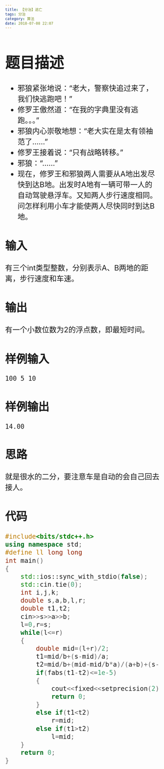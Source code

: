 ```yaml
---
title: 【分治】逃亡
tags: 分治
category: 算法
date: 2018-07-08 22:07 
---
```


<font size=5> 

# 题目描述

- 邪狼紧张地说：“老大，警察快追过来了，我们快逃跑吧！”
- 修罗王傲然道：“在我的字典里没有逃跑。。。”
- 邪狼内心崇敬地想：“老大实在是太有领袖范了……”
- 修罗王接着说：“只有战略转移。”
- 邪狼：“……”
- 现在，修罗王和邪狼两人需要从A地出发尽快到达B地。出发时A地有一辆可带一人的自动驾驶悬浮车。又知两人步行速度相同。问怎样利用小车才能使两人尽快同时到达B地。

## 输入

有三个int类型整数，分别表示A、B两地的距离，步行速度和车速。

## 输出

有一个小数位数为2的浮点数，即最短时间。

## 样例输入



```
100 5 10
```

## 样例输出



```
14.00
```



## 思路

就是很水的二分，要注意车是自动的会自己回去接人。

## 代码

```c++
#include<bits/stdc++.h>
using namespace std;
#define ll long long
int main()
{
    std::ios::sync_with_stdio(false);
    std::cin.tie(0);
    int i,j,k;
    double s,a,b,l,r;
    double t1,t2;
    cin>>s>>a>>b;
    l=0,r=s;
    while(l<=r)
    {
        double mid=(l+r)/2;
        t1=mid/b+(s-mid)/a;
        t2=mid/b+(mid-mid/b*a)/(a+b)+(s-(mid-mid/b*a)/(a+b)*a-mid/b*a)/b;
        if(fabs(t1-t2)<=1e-5)
        {
            cout<<fixed<<setprecision(2)<<t1<<endl;
            return 0;
        }
        else if(t1<t2)
            r=mid;
        else if(t1>t2)
            l=mid;
    }
    return 0;
}
```

